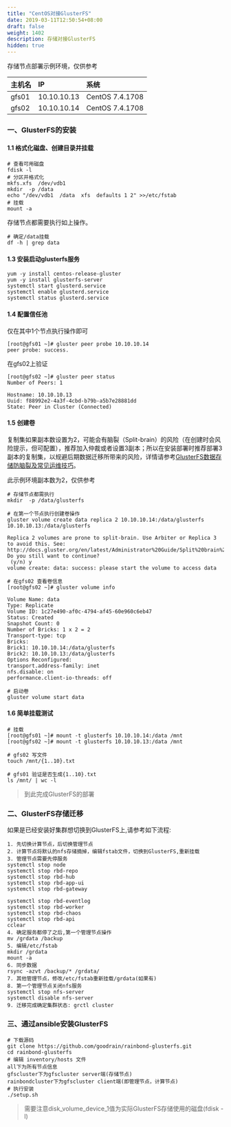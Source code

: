```yaml
---
title: "CentOS对接GlusterFS"
date: 2019-03-11T12:50:54+08:00
draft: false
weight: 1402
description: 存储对接GlusterFS
hidden: true
---
```



存储节点部署示例环境，仅供参考

| 主机名     | IP         | 系统                    |
| :------- | :----------- | :----------------------- |
|gfs01 |10.10.10.13|CentOS 7.4.1708|
|gfs02 |10.10.10.14|CentOS 7.4.1708|

### 一、GlusterFS的安装


#### 1.1 格式化磁盘、创建目录并挂载

```shell
# 查看可用磁盘
fdisk -l
# 分区并格式化
mkfs.xfs  /dev/vdb1
mkdir  -p /data
echo "/dev/vdb1  /data  xfs  defaults 1 2" >>/etc/fstab
# 挂载
mount -a
```

存储节点都需要执行如上操作。

```shell
# 确定/data挂载
df -h | grep data
```

#### 1.3 安装启动glusterfs服务

```shell
yum -y install centos-release-gluster 
yum -y install glusterfs-server 
systemctl start glusterd.service
systemctl enable glusterd.service
systemctl status glusterd.service
```

#### 1.4 配置信任池

仅在其中1个节点执行操作即可

```shell
[root@gfs01 ~]# gluster peer probe 10.10.10.14
peer probe: success.
```

在gfs02上验证

```shell
[root@gfs02 ~]# gluster peer status
Number of Peers: 1

Hostname: 10.10.10.13
Uuid: f88992e2-4a3f-4cbd-b79b-a5b7e28881dd
State: Peer in Cluster (Connected)
```

#### 1.5 创建卷

复制集如果副本数设置为2，可能会有脑裂（Split-brain）的风险（在创建时会风险提示，但可配置），推荐加入仲裁或者设置3副本；所以在安装部署时推荐部署3副本的复制集，以规避后期数据迁移所带来的风险，详情请参考[GlusterFS数据存储防脑裂及常见运维技巧](https://t.goodrain.com/t/topic/1321)。

此示例环境副本数为2，仅供参考

```shell
# 存储节点都需执行  
mkdir  -p /data/glusterfs

# 在第一个节点执行创建卷操作
gluster volume create data replica 2 10.10.10.14:/data/glusterfs 10.10.10.13:/data/glusterfs

Replica 2 volumes are prone to split-brain. Use Arbiter or Replica 3 to avoid this. See: http://docs.gluster.org/en/latest/Administrator%20Guide/Split%20brain%20and%20ways%20to%20deal%20with%20it/.
Do you still want to continue?
 (y/n) y
volume create: data: success: please start the volume to access data

# 在gfs02 查看卷信息
[root@gfs02 ~]# gluster volume info

Volume Name: data
Type: Replicate
Volume ID: 1c27e490-af0c-4794-af45-60e960c6eb47
Status: Created
Snapshot Count: 0
Number of Bricks: 1 x 2 = 2
Transport-type: tcp
Bricks:
Brick1: 10.10.10.14:/data/glusterfs
Brick2: 10.10.10.13:/data/glusterfs
Options Reconfigured:
transport.address-family: inet
nfs.disable: on
performance.client-io-threads: off

# 启动卷
gluster volume start data
```

#### 1.6 简单挂载测试

```shell
# 挂载
[root@gfs01 ~]# mount -t glusterfs 10.10.10.14:/data /mnt
[root@gfs02 ~]# mount -t glusterfs 10.10.10.13:/data /mnt

# gfs02 写文件
touch /mnt/{1..10}.txt

# gfs01 验证是否生成{1..10}.txt
ls /mnt/ | wc -l
```

> 到此完成GlusterFS的部署

### 二、GlusterFS存储迁移

如果是已经安装好集群想切换到GlusterFS上,请参考如下流程:

```shell
1. 先切换计算节点，后切换管理节点
2. 计算节点将默认的nfs存储摘掉，编辑fstab文件，切换到GlusterFS,重新挂载
3. 管理节点需要先停服务
systemctl stop node
systemctl stop rbd-repo
systemctl stop rbd-hub
systemctl stop rbd-app-ui
systemctl stop rbd-gateway

systemctl stop rbd-eventlog
systemctl stop rbd-worker
systemctl stop rbd-chaos
systemctl stop rbd-api
cclear
4. 确定服务都停了之后,第一个管理节点操作
mv /grdata /backup
5. 编辑/etc/fstab
mkdir /grdata
mount -a 
6. 同步数据
rsync -azvt /backup/* /grdata/
7. 其他管理节点，修改/etc/fstab重新挂载/grdata(如果有)
8. 第一个管理节点关闭nfs服务
systemctl stop nfs-server
systemctl disable nfs-server
9. 迁移完成确定集群状态: grctl cluster

```

### 三、通过ansible安装GlusterFS


```shell
# 下载源码
git clone https://github.com/goodrain/rainbond-glusterfs.git
cd rainbond-glusterfs
# 编辑 inventory/hosts 文件
all下为所有节点信息
gfscluster下为gfscluster server端(存储节点)
rainbondcluster下为gfscluster client端(即管理节点，计算节点)
# 执行安装
./setup.sh
```

> 需要注意disk_volume_device_1值为实际GlusterFS存储使用的磁盘(fdisk -l)
